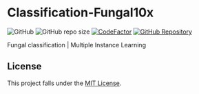 # Classification-Fungal10x

![GitHub](https://img.shields.io/github/license/AshrithSagar/Classification-Fungal10x)
![GitHub repo size](https://img.shields.io/github/repo-size/AshrithSagar/Classification-Fungal10x)
[![CodeFactor](https://www.codefactor.io/repository/github/AshrithSagar/Classification-Fungal10x/badge)](https://www.codefactor.io/repository/github/AshrithSagar/Classification-Fungal10x)
[![GitHub Repository](https://img.shields.io/badge/GitHub-Classification%20Fungal10x-tan)](https://github.com/AshrithSagar/Classification-Fungal10x)

Fungal classification | Multiple Instance Learning

## License

This project falls under the [MIT License](https://github.com/AshrithSagar/Classification-Fungal10x/blob/main/LICENSE).
